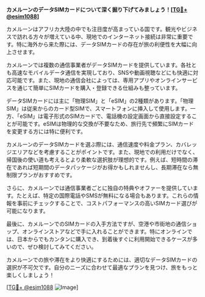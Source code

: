 **カメルーンのデータSIMカードについて深く掘り下げてみましょう！[[TG💪+ @esim1088](https://t.me/s/esim1088)]**

カメルーンはアフリカ大陸の中でも注目度が高まっている国です。観光やビジネスで訪れる方々が増えている中、現地でのインターネット接続は非常に重要です。特に海外から来た際には、データSIMカードの存在が旅の利便性を大幅に向上させます。

カメルーンでは複数の通信事業者がデータSIMカードを提供しています。各社とも高速なモバイルデータ通信を実現しており、SNSや動画視聴などにも快適に対応可能です。また、現地の通信会社によっては、専用アプリやオンラインサービスを通じて簡単にSIMカードを購入・登録できる仕組みも整っています。

データSIMカードには主に「物理SIM」と「eSIM」の2種類があります。「物理SIM」は従来からのカード型SIMで、スマートフォンに挿入して使用します。一方、「eSIM」は電子形式のSIMカードで、電話機の設定画面から直接設定することが可能です。eSIMは物理的な交換が不要なため、旅行先で頻繁にSIMカードを変更する方には特に便利です。

カメルーンのデータSIMカードを選ぶ際には、通信速度や料金プラン、カバレッジエリアなどを考慮することがポイントです。また、現地での利用だけでなく、帰国後の使い道も考えるとより柔軟な選択肢が理想的です。例えば、短時間の滞在であれば短期間のデータパッケージがお得かもしれませんし、長期滞在なら無制限プランがおすすめです。

さらに、カメルーンでは通信事業者ごとに独自の特典やオファーを提供しています。たとえば、特定の国際電話やSMSが無料になる場合もあります。これらの情報を事前にチェックすることで、コストパフォーマンスの高いSIMカード選びが可能になります。

最後に、カメルーンでのSIMカードの入手方法ですが、空港や市街地の通信ショップ、オンラインストアなどで手に入れることができます。特にオンラインでは、日本からでもカンタンに購入でき、到着後すぐに利用開始できるケースが多いので、ぜひ検討してみてください。

カメルーンでの旅や滞在をより快適にするためには、適切なデータSIMカードの選択が不可欠です。自分のニーズに合わせて最適なプランを見つけ、旅をもっと楽しくしましょう！

[[TG💪+ @esim1088](https://t.me/s/esim1088) ![Image](https://i.postimg.cc/Y0z9fWf4/image.png)]